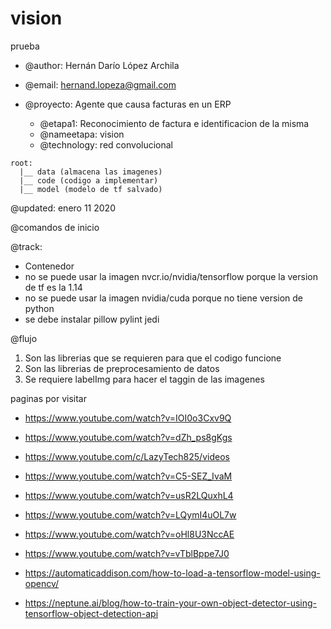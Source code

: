 # vision
prueba
- @author:  Hernán Darío López Archila
- @email: hernand.lopeza@gmail.com

- @proyecto: Agente que causa facturas en un ERP
  - @etapa1: Reconocimiento de factura e identificacion de la misma
  - @nameetapa: vision
  - @technology: red convolucional

```
root:
  |__ data (almacena las imagenes)
  |__ code (codigo a implementar)
  |__ model (modelo de tf salvado)
```

@updated: enero 11 2020

@comandos de inicio

@track:

- Contenedor
- no se puede usar la imagen nvcr.io/nvidia/tensorflow porque la version de tf es la 1.14
- no se puede usar la imagen nvidia/cuda porque no tiene version de python
- se debe instalar pillow pylint jedi

 @flujo

 1. Son las librerias que se requieren para que el codigo funcione
 1. Son las librerias de preprocesamiento de datos
 1. Se requiere labelImg para hacer el taggin de las imagenes

 paginas por visitar
- https://www.youtube.com/watch?v=IOI0o3Cxv9Q
- https://www.youtube.com/watch?v=dZh_ps8gKgs
- https://www.youtube.com/c/LazyTech825/videos
- https://www.youtube.com/watch?v=C5-SEZ_IvaM
- https://www.youtube.com/watch?v=usR2LQuxhL4
- https://www.youtube.com/watch?v=LQymI4uOL7w

- https://www.youtube.com/watch?v=oHl8U3NccAE
- https://www.youtube.com/watch?v=vTblBppe7J0
- https://automaticaddison.com/how-to-load-a-tensorflow-model-using-opencv/
- https://neptune.ai/blog/how-to-train-your-own-object-detector-using-tensorflow-object-detection-api
